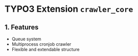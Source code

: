 # TYPO3 Extension ``crawler_core``

## 1. Features

- Queue system
- Multiprocess cronjob crawler
- Flexible and extendable structure

